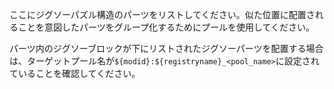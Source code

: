 ここにジグソーパズル構造のパーツをリストしてください。似た位置に配置されることを意図したパーツをグループ化するためにプールを使用してください。

パーツ内のジグソーブロックが下にリストされたジグソーパーツを配置する場合は、ターゲットプール名が`${modid}:${registryname}_<pool_name>`に設定されていることを確認してください。
